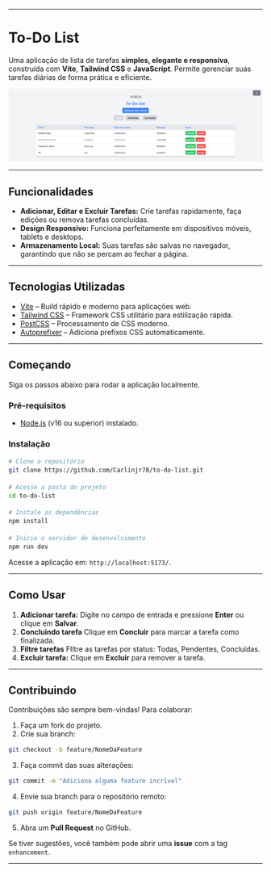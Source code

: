 

---

# To-Do List

Uma aplicação de lista de tarefas **simples, elegante e responsiva**, construída com **Vite**, **Tailwind CSS** e **JavaScript**. Permite gerenciar suas tarefas diárias de forma prática e eficiente.

![To-Do List Screenshot](/print.png) <!-- opcional: adicionar screenshot -->

---

## Funcionalidades

* **Adicionar, Editar e Excluir Tarefas:** Crie tarefas rapidamente, faça edições ou remova tarefas concluídas.
* **Design Responsivo:** Funciona perfeitamente em dispositivos móveis, tablets e desktops.
* **Armazenamento Local:** Suas tarefas são salvas no navegador, garantindo que não se percam ao fechar a página.

---

## Tecnologias Utilizadas

* [Vite](https://vitejs.dev/) – Build rápido e moderno para aplicações web.
* [Tailwind CSS](https://tailwindcss.com/) – Framework CSS utilitário para estilização rápida.
* [PostCSS](https://postcss.org/) – Processamento de CSS moderno.
* [Autoprefixer](https://github.com/postcss/autoprefixer) – Adiciona prefixos CSS automaticamente.

---

## Começando

Siga os passos abaixo para rodar a aplicação localmente.

### Pré-requisitos

* [Node.js](https://nodejs.org/en/) (v16 ou superior) instalado.

### Instalação

```bash
# Clone o repositório
git clone https://github.com/Carlinjr78/to-do-list.git

# Acesse a pasta do projeto
cd to-do-list

# Instale as dependências
npm install

# Inicie o servidor de desenvolvimento
npm run dev
```

Acesse a aplicação em: `http://localhost:5173/`.

---

## Como Usar

1. **Adicionar tarefa:** Digite no campo de entrada e pressione **Enter** ou clique em **Salvar**.
2. **Concluindo tarefa** Clique em **Concluir** para marcar a tarefa como finalizada.
3. **Filtre tarefas** FIltre as tarefas por status: Todas, Pendentes, Concluídas.
3. **Excluir tarefa:** Clique em **Excluir** para remover a tarefa.


---

## Contribuindo

Contribuições são sempre bem-vindas!
Para colaborar:

1. Faça um fork do projeto.
2. Crie sua branch:

```bash
git checkout -b feature/NomeDaFeature
```

3. Faça commit das suas alterações:

```bash
git commit -m "Adiciona alguma feature incrível"
```

4. Envie sua branch para o repositório remoto:

```bash
git push origin feature/NomeDaFeature
```

5. Abra um **Pull Request** no GitHub.

Se tiver sugestões, você também pode abrir uma **issue** com a tag `enhancement`.

---


